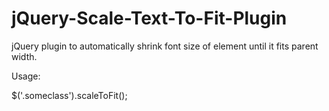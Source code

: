 jQuery-Scale-Text-To-Fit-Plugin
===============================

jQuery plugin to automatically shrink font size of element until it fits parent width.


Usage:

$('.someclass').scaleToFit();
